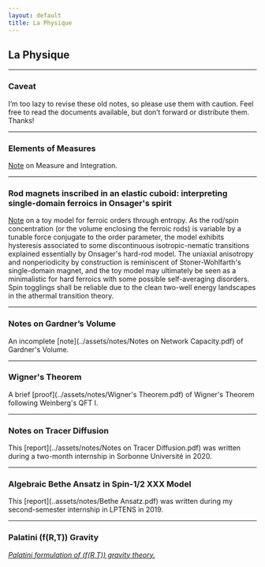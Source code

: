 ```yaml
---
layout: default
title: La Physique
---
```

## La Physique

---

### Caveat

I’m too lazy to revise these old notes, so please use them with caution. Feel free to read the documents available, but don’t forward or distribute them. Thanks!

***

### Elements of Measures
[Note](../assets/notes/Measures.pdf) on Measure and Integration.

***

### Rod magnets inscribed in an elastic cuboid: interpreting single-domain ferroics in Onsager's spirit

[Note](https://arxiv.org/abs/2206.01811) on a toy model for ferroic orders through entropy. As the rod/spin concentration (or the volume enclosing the ferroic rods) is variable by a tunable force conjugate to the order parameter, the model exhibits hysteresis associated to some discontinuous isotropic-nematic transitions explained essentially by Onsager's hard-rod model. The uniaxial anisotropy and nonperiodicity by construction is reminiscent of Stoner-Wohlfarth's single-domain magnet, and the toy model may ultimately be seen as a minimalistic for hard ferroics with some possible self-averaging disorders. Spin togglings shall be reliable due to the clean two-well energy landscapes in the athermal transition theory.

***

### Notes on Gardner’s Volume
An incomplete [note](../assets/notes/Notes on Network Capacity.pdf) of Gardner's Volume.

***

### Wigner's Theorem
A brief [proof](../assets/notes/Wigner's Theorem.pdf) of Wigner's Theorem following Weinberg's QFT I.

***

### Notes on Tracer Diffusion
This [report](../assets/notes/Notes on Tracer Diffusion.pdf) was written during a two-month internship in Sorbonne Université in 2020.

___

### Algebraic Bethe Ansatz in Spin-1/2 XXX Model
This [report](..assets/notes/Bethe Ansatz.pdf) was written during my second-semester internship in LPTENS in 2019.

___

### Palatini \(f(R,T)\) Gravity
[*Palatini formulation of \(f(R,T)\) gravity theory.*](https://link.springer.com/article/10.1140/epjc/s10052-018-5923-9)
